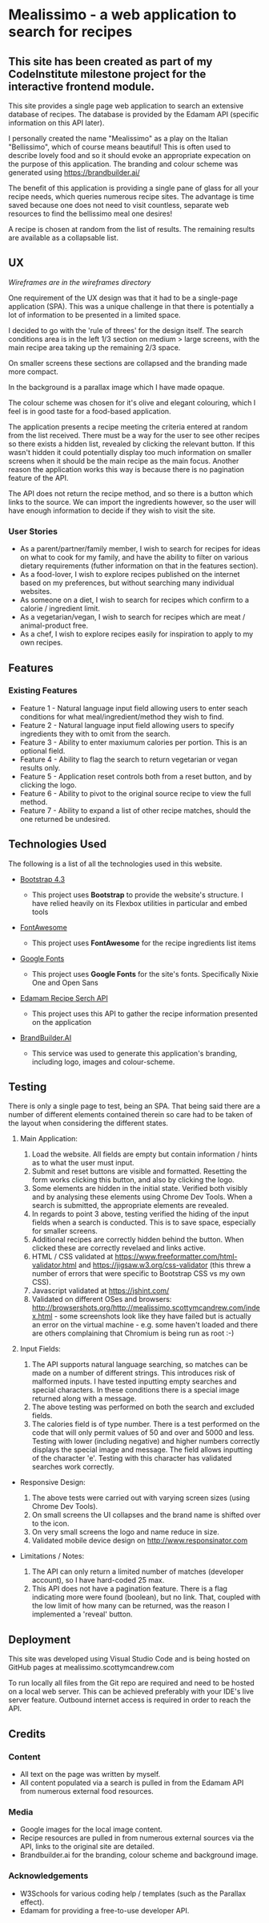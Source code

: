 # Mealissimo - a web application to search for recipes

## This site has been created as part of my CodeInstitute milestone project for the interactive frontend module.

This site provides a single page web application to search an extensive database of recipes. The database is provided by the Edamam API (specific information on this API later).

I personally created the name "Mealissimo" as a play on the Italian "Bellissimo", which of course means beautiful! This is often used to describe lovely food and so it should evoke an appropriate expecation on the purpose of this application. The branding and colour scheme was generated using https://brandbuilder.ai/

The benefit of this application is providing a single pane of glass for all your recipe needs, which queries numerous recipe sites. The advantage is time saved because one does not need to visit countless, separate web resources to find the bellissimo meal one desires!

A recipe is chosen at random from the list of results. The remaining results are available as a collapsable list.

## UX

*Wireframes are in the wireframes directory*

One requirement of the UX design was that it had to be a single-page application (SPA). This was a unique challenge in that there is potentially a lot of information to be presented in a limited space.

I decided to go with the 'rule of threes' for the design itself. The search conditions area is in the left 1/3 section on medium > large screens, with the main recipe area taking up the remaining 2/3 space.

On smaller screens these sections are collapsed and the branding made more compact.

In the background is a parallax image which I have made opaque.

The colour scheme was chosen for it's olive and elegant colouring, which I feel is in good taste for a food-based application.

The application presents a recipe meeting the criteria entered at random from the list received. There must be a way for the user to see other recipes so there exists a hidden list, revealed by clicking the relevant button. If this wasn't hidden it could potentially display too much information on smaller screens when it should be the main recipe as the main focus. Another reason the application works this way is because there is no pagination feature of the API.

The API does not return the recipe method, and so there is a button which links to the source. We can import the ingredients however, so the user will have enough information to decide if they wish to visit the site.

### User Stories

- As a parent/partner/family member, I wish to search for recipes for ideas on what to cook for my family, and have the ability to filter on various dietary requirements (futher information on that in the features section).
- As a food-lover, I wish to explore recipes published on the internet based on my preferences, but without searching many individual websites.
- As someone on a diet, I wish to search for recipes which confirm to a calorie / ingredient limit.
- As a vegetarian/vegan, I wish to search for recipes which are meat / animal-product free.
- As a chef, I wish to explore recipes easily for inspiration to apply to my own recipes.

## Features

### Existing Features

- Feature 1 - Natural language input field allowing users to enter seach conditions for what meal/ingredient/method they wish to find.
- Feature 2 - Natural language input field allowing users to specify ingredients they with to omit from the search.
- Feature 3 - Ability to enter maxiumum calories per portion. This is an optional field.
- Feature 4 - Ability to flag the search to return vegetarian or vegan results only.
- Feature 5 - Application reset controls both from a reset button, and by clicking the logo.
- Feature 6 - Ability to pivot to the original source recipe to view the full method.
- Feature 7 - Ability to expand a list of other recipe matches, should the one returned be undesired.

## Technologies Used

The following is a list of all the technologies used in this website.

- [Bootstrap 4.3](https://getbootstrap.com/docs/4.3/getting-started/introduction/)
  - This project uses **Bootstrap** to provide the website's structure. I have relied heavily on its Flexbox utilities in particular and embed tools

- [FontAwesome](https://fontawesome.com/start)
  - This project uses **FontAwesome** for the recipe ingredients list items

- [Google Fonts](https://fonts.google.com/)
  - This project uses **Google Fonts** for the site's fonts. Specifically Nixie One and Open Sans

- [Edamam Recipe Serch API](https://developer.edamam.com/edamam-recipe-api)
  - This project uses this API to gather the recipe information presented on the application

- [BrandBuilder.AI](https://brandbuilder.ai/)
  - This service was used to generate this application's branding, including logo, images and colour-scheme.

## Testing

There is only a single page to test, being an SPA. That being said there are a number of different elements contained therein so care had to be taken of the layout when considering the different states.

1. Main Application:
    1. Load the website. All fields are empty but contain information / hints as to what the user must input.
    2. Submit and reset buttons are visible and formatted. Resetting the form works clicking this button, and also by clicking the logo.
    3. Some elements are hidden in the initial state. Verified both visibly and by analysing these elements using Chrome Dev Tools. When a search is submitted, the appropriate elements are revealed.
    4. In regards to point 3 above, testing verified the hiding of the input fields when a search is conducted. This is to save space, especially for smaller screens.
    5. Additional recipes are correctly hidden behind the button. When clicked these are correctly revelaed and links active.
    6. HTML / CSS validated at https://www.freeformatter.com/html-validator.html and https://jigsaw.w3.org/css-validator (this threw a number of errors that were specific to Bootstrap CSS vs my own CSS).
    7. Javascript validated at https://jshint.com/
    8. Validated on different OSes and browsers: http://browsershots.org/http://mealissimo.scottymcandrew.com/index.html - some screenshots look like they have failed but is actually an error on the virtual machine - e.g. some haven't loaded and there are others complaining that Chromium is being run as root :-)

2. Input Fields:
    1. The API supports natural language searching, so matches can be made on a number of different strings. This introduces risk of malformed inputs. I have tested inputting empty searches and special characters. In these conditions there is a special image returned along with a message.
    2. The above testing was performed on both the search and excluded fields.
    3. The calories field is of type number. There is a test performed on the code that will only permit values of 50 and over and 5000 and less. Testing with lower (including negative) and higher numbers correctly displays the special image and message. The field allows inputting of the character 'e'. Testing with this character has validated searches work correctly.

- Responsive Design:
    1. The above tests were carried out with varying screen sizes (using Chrome Dev Tools).
    2. On small screens the UI collapses and the brand name is shifted over to the icon.
    3. On very small screens the logo and name reduce in size.
    4. Validated mobile device design on http://www.responsinator.com

- Limitations / Notes:
    1. The API can only return a limited number of matches (developer account), so I have hard-coded 25 max.
    2. This API does not have a pagination feature. There is a flag indicating more were found (boolean), but no link. That, coupled with the low limit of how many can be returned, was the reason I implemented a 'reveal' button.

## Deployment

This site was developed using Visual Studio Code and is being hosted on GitHub pages at mealissimo.scottymcandrew.com

To run locally all files from the Git repo are required and need to be hosted on a local web server. This can be achieved preferably with your IDE's live server feature. Outbound internet access is required in order to reach the API.

## Credits

### Content

- All text on the page was written by myself.
- All content populated via a search is pulled in from the Edamam API from numerous external food resources.

### Media

- Google images for the local image content.
- Recipe resources are pulled in from numerous external sources via the API, links to the original site are detailed.
- Brandbuilder.ai for the branding, colour scheme and background image.

### Acknowledgements

- W3Schools for various coding help / templates (such as the Parallax effect).
- Edamam for providing a free-to-use developer API.
